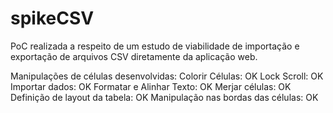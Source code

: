 # spikeCSV
PoC realizada a respeito de um estudo de viabilidade de importação e exportação de arquivos CSV diretamente da aplicação web.

Manipulações de células desenvolvidas:
Colorir Células: OK
Lock Scroll: OK 
Importar dados: OK 
Formatar e Alinhar Texto: OK
Merjar células: OK
Definição de layout da tabela: OK
Manipulação nas bordas das células: OK

